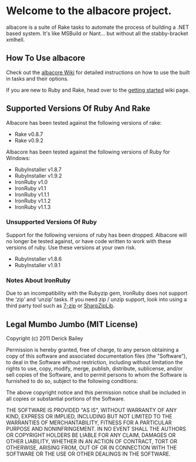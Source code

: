 # Welcome to the albacore project.

albacore is a suite of Rake tasks to automate the process of building a .NET based system. It's like MSBuild or Nant... but without all the stabby-bracket xmlhell.

## How To Use albacore

Check out the [albacore Wiki](http://wiki.github.com/derickbailey/albacore) for detailed instructions on how to use the built in tasks and their options. 

If you are new to Ruby and Rake, head over to the [getting started](https://github.com/derickbailey/Albacore/wiki/Getting-Started) wiki page.

## Supported Versions Of Ruby And Rake

Albacore has been tested against the following versions of rake:

* Rake v0.8.7
* Rake v0.9.2

Albacore has been tested against the following versions of Ruby for Windows:

* RubyInstaller v1.8.7
* RubyInstaller v1.9.2
* IronRuby v1.0
* IronRuby v1.1
* IronRuby v1.1.1
* IronRuby v1.1.2
* IronRuby v1.1.3

### Unsupported Versions Of Ruby

Support for the following versions of ruby has been dropped. Albacore will no longer be tested against, or have code written to work with these versions of ruby. Use these versions at your own risk.

* RubyInstaller v1.8.6
* RubyInstaller v1.9.1

### Notes About IronRuby

Due to an incompatibility with the Rubyzip gem, IronRuby does not support the ‘zip’ and ‘unzip’ tasks. If you need zip / unzip support, look into using a third party tool such as [7-zip](http://7-zip.org) or [SharpZipLib](http://sharpdevelop.net/OpenSource/SharpZipLib/).

## Legal Mumbo Jumbo (MIT License)

Copyright (c) 2011 Derick Bailey

Permission is hereby granted, free of charge, to any person obtaining a copy
of this software and associated documentation files (the "Software"), to deal
in the Software without restriction, including without limitation the rights
to use, copy, modify, merge, publish, distribute, sublicense, and/or sell
copies of the Software, and to permit persons to whom the Software is
furnished to do so, subject to the following conditions:

The above copyright notice and this permission notice shall be included in
all copies or substantial portions of the Software.

THE SOFTWARE IS PROVIDED "AS IS", WITHOUT WARRANTY OF ANY KIND, EXPRESS OR
IMPLIED, INCLUDING BUT NOT LIMITED TO THE WARRANTIES OF MERCHANTABILITY,
FITNESS FOR A PARTICULAR PURPOSE AND NONINFRINGEMENT. IN NO EVENT SHALL THE
AUTHORS OR COPYRIGHT HOLDERS BE LIABLE FOR ANY CLAIM, DAMAGES OR OTHER
LIABILITY, WHETHER IN AN ACTION OF CONTRACT, TORT OR OTHERWISE, ARISING FROM,
OUT OF OR IN CONNECTION WITH THE SOFTWARE OR THE USE OR OTHER DEALINGS IN
THE SOFTWARE.
